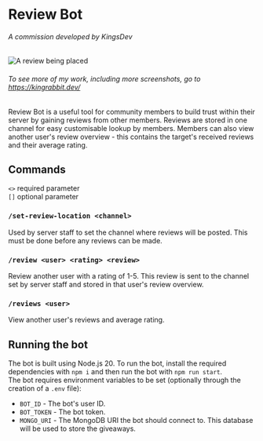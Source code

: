# Review Bot
###### A commission developed by KingsDev

![A review being placed](https://github.com/user-attachments/assets/8691a57c-e1fc-4d68-8fe4-4eff8f05b9af)
###### To see more of my work, including more screenshots, go to https://kingrabbit.dev/

Review Bot is a useful tool for community members to build trust within their server by gaining reviews from other members.  Reviews are stored in one channel for easy customisable lookup by members.  Members can also view another user's review overview - this contains the target's received reviews and their average rating.

## Commands
`<>` required parameter  
`[]` optional parameter

### `/set-review-location <channel>`
Used by server staff to set the channel where reviews will be posted.  This must be done before any reviews can be made.

### `/review <user> <rating> <review>`
Review another user with a rating of 1-5.  This review is sent to the channel set by server staff and stored in that user's review overview.

### `/reviews <user>`
View another user's reviews and average rating.

## Running the bot
The bot is built using Node.js 20.  To run the bot, install the required dependencies with `npm i` and then run the bot with `npm run start`.  
The bot requires environment variables to be set (optionally through the creation of a `.env` file):
- `BOT_ID` - The bot's user ID.
- `BOT_TOKEN` - The bot token.
- `MONGO_URI` - The MongoDB URI the bot should connect to.  This database will be used to store the giveaways.
